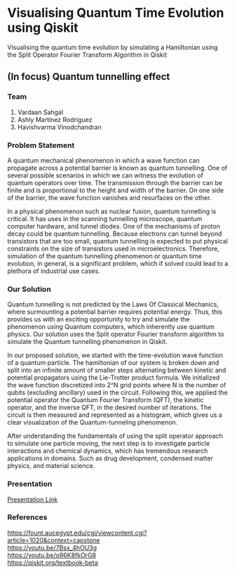 # Visualising Quantum Time Evolution using Qiskit
Visualising the quantum time evolution by simulating a Hamiltonian using the Split Operator Fourier Transform Algorithm in Qiskit

## (In focus) Quantum tunnelling effect

### Team
1. Vardaan Sahgal
2. Ashly Martinez Rodriguez
3. Havishvarma Vinodchandran

### Problem Statement
A quantum mechanical phenomenon in which a wave function can propagate across a potential barrier is known as quantum tunnelling. One of several possible scenarios in which we can witness the evolution of quantum operators over time. The transmission through the barrier can be finite and is proportional to the height and width of the barrier. On one side of the barrier, the wave function vanishes and resurfaces on the other. 

In a physical phenomenon such as nuclear fusion, quantum tunnelling is critical. It has uses in the scanning tunnelling microscope, quantum computer hardware, and tunnel diodes. One of the mechanisms of proton decay could be quantum tunnelling. Because electrons can tunnel beyond transistors that are too small, quantum tunnelling is expected to put physical constraints on the size of transistors used in microelectronics. Therefore, simulation of the quantum tunnelling phenomenon or quantum time evolution, in general, is a significant problem, which if solved could lead to a plethora of industrial use cases.

### Our Solution
Quantum tunnelling is not predicted by the Laws Of Classical Mechanics, where surmounting a potential barrier requires potential energy. Thus, this provides us with an exciting opportunity to try and simulate the phenomenon using Quantum computers, which inherently use quantum physics. Our solution uses the Split operator Fourier transform algorithm to simulate the Quantum tunnelling phenomenon in Qiskit.

In our proposed solution, we started with the time-evolution wave function of a quantum particle. The hamiltonian of our system is broken down and split into an infinite amount of smaller steps alternating between kinetic and potential propagators using the Lie-Trotter product formula. We initialized the wave function discretized into 2^N grid points where N is the number of qubits (excluding ancillary) used in the circuit. Following this, we applied the potential operator the Quantum Fourier Transform (QFT), the kinetic operator, and the inverse QFT, in the desired number of iterations. The circuit is then measured and represented as a histogram, which gives us a clear visualization of the Quantum-tunneling phenomenon.

After understanding the fundamentals of using the split operator approach to simulate one particle moving, the next step is to investigate particle interactions and chemical dynamics, which has tremendous research applications in domains. Such as drug development, condensed matter physics, and material science.

### Presentation
[Presentation Link]([youtube.com](https://youtu.be/h66-rMpAa30))

### References
https://fount.aucegypt.edu/cgi/viewcontent.cgi?article=1020&context=capstone </br>
https://youtu.be/7Bsx_4hOU3g </br>
https://youtu.be/o96K8fkOrG8 </br>
https://qiskit.org/textbook-beta </br>
